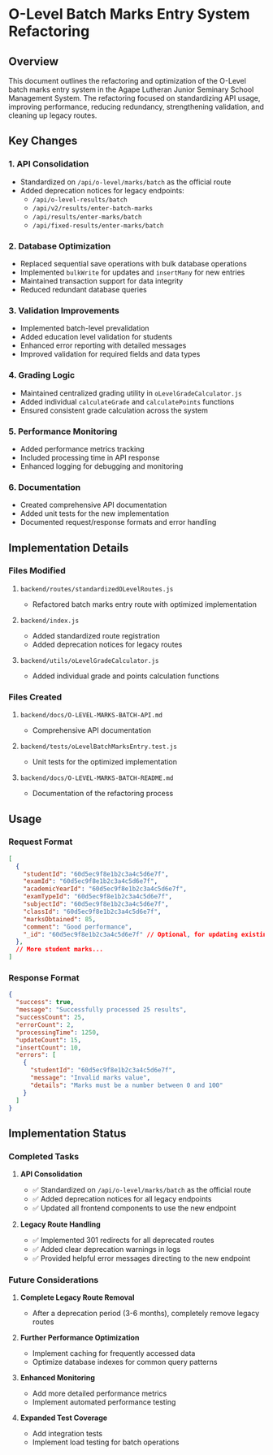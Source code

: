 # O-Level Batch Marks Entry System Refactoring

## Overview

This document outlines the refactoring and optimization of the O-Level batch marks entry system in the Agape Lutheran Junior Seminary School Management System. The refactoring focused on standardizing API usage, improving performance, reducing redundancy, strengthening validation, and cleaning up legacy routes.

## Key Changes

### 1. API Consolidation

- Standardized on `/api/o-level/marks/batch` as the official route
- Added deprecation notices for legacy endpoints:
  - `/api/o-level-results/batch`
  - `/api/v2/results/enter-batch-marks`
  - `/api/results/enter-marks/batch`
  - `/api/fixed-results/enter-marks/batch`

### 2. Database Optimization

- Replaced sequential save operations with bulk database operations
- Implemented `bulkWrite` for updates and `insertMany` for new entries
- Maintained transaction support for data integrity
- Reduced redundant database queries

### 3. Validation Improvements

- Implemented batch-level prevalidation
- Added education level validation for students
- Enhanced error reporting with detailed messages
- Improved validation for required fields and data types

### 4. Grading Logic

- Maintained centralized grading utility in `oLevelGradeCalculator.js`
- Added individual `calculateGrade` and `calculatePoints` functions
- Ensured consistent grade calculation across the system

### 5. Performance Monitoring

- Added performance metrics tracking
- Included processing time in API response
- Enhanced logging for debugging and monitoring

### 6. Documentation

- Created comprehensive API documentation
- Added unit tests for the new implementation
- Documented request/response formats and error handling

## Implementation Details

### Files Modified

1. `backend/routes/standardizedOLevelRoutes.js`
   - Refactored batch marks entry route with optimized implementation

2. `backend/index.js`
   - Added standardized route registration
   - Added deprecation notices for legacy routes

3. `backend/utils/oLevelGradeCalculator.js`
   - Added individual grade and points calculation functions

### Files Created

1. `backend/docs/O-LEVEL-MARKS-BATCH-API.md`
   - Comprehensive API documentation

2. `backend/tests/oLevelBatchMarksEntry.test.js`
   - Unit tests for the optimized implementation

3. `backend/docs/O-LEVEL-MARKS-BATCH-README.md`
   - Documentation of the refactoring process

## Usage

### Request Format

```json
[
  {
    "studentId": "60d5ec9f8e1b2c3a4c5d6e7f",
    "examId": "60d5ec9f8e1b2c3a4c5d6e7f",
    "academicYearId": "60d5ec9f8e1b2c3a4c5d6e7f",
    "examTypeId": "60d5ec9f8e1b2c3a4c5d6e7f",
    "subjectId": "60d5ec9f8e1b2c3a4c5d6e7f",
    "classId": "60d5ec9f8e1b2c3a4c5d6e7f",
    "marksObtained": 85,
    "comment": "Good performance",
    "_id": "60d5ec9f8e1b2c3a4c5d6e7f" // Optional, for updating existing results
  },
  // More student marks...
]
```

### Response Format

```json
{
  "success": true,
  "message": "Successfully processed 25 results",
  "successCount": 25,
  "errorCount": 2,
  "processingTime": 1250,
  "updateCount": 15,
  "insertCount": 10,
  "errors": [
    {
      "studentId": "60d5ec9f8e1b2c3a4c5d6e7f",
      "message": "Invalid marks value",
      "details": "Marks must be a number between 0 and 100"
    }
  ]
}
```

## Implementation Status

### Completed Tasks

1. **API Consolidation**
   - ✅ Standardized on `/api/o-level/marks/batch` as the official route
   - ✅ Added deprecation notices for all legacy endpoints
   - ✅ Updated all frontend components to use the new endpoint

2. **Legacy Route Handling**
   - ✅ Implemented 301 redirects for all deprecated routes
   - ✅ Added clear deprecation warnings in logs
   - ✅ Provided helpful error messages directing to the new endpoint

### Future Considerations

1. **Complete Legacy Route Removal**
   - After a deprecation period (3-6 months), completely remove legacy routes

2. **Further Performance Optimization**
   - Implement caching for frequently accessed data
   - Optimize database indexes for common query patterns

3. **Enhanced Monitoring**
   - Add more detailed performance metrics
   - Implement automated performance testing

4. **Expanded Test Coverage**
   - Add integration tests
   - Implement load testing for batch operations
